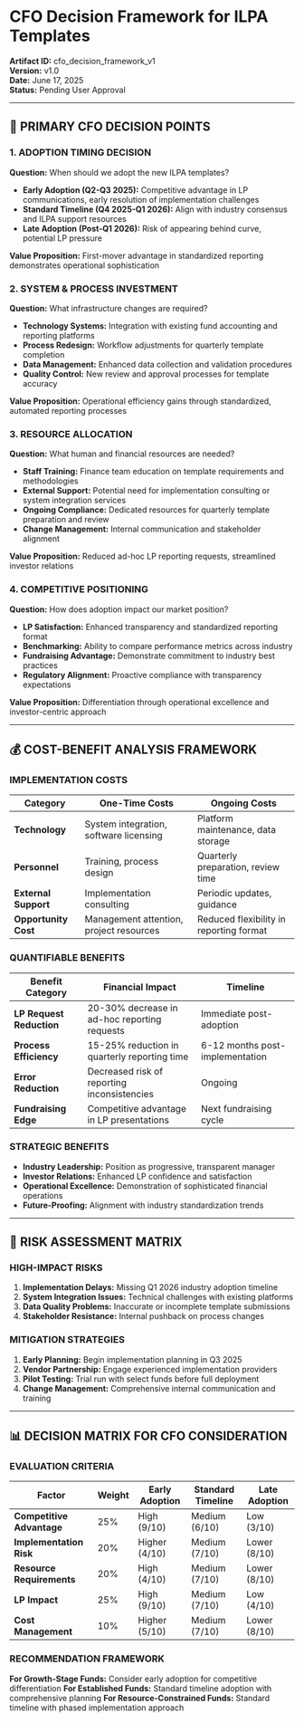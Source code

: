 # CFO Decision Framework for ILPA Templates

**Artifact ID:** cfo_decision_framework_v1  
**Version:** v1.0  
**Date:** June 17, 2025  
**Status:** Pending User Approval

---

## 🎯 **PRIMARY CFO DECISION POINTS**

### **1. ADOPTION TIMING DECISION**
**Question:** When should we adopt the new ILPA templates?
- **Early Adoption (Q2-Q3 2025):** Competitive advantage in LP communications, early resolution of implementation challenges
- **Standard Timeline (Q4 2025-Q1 2026):** Align with industry consensus and ILPA support resources
- **Late Adoption (Post-Q1 2026):** Risk of appearing behind curve, potential LP pressure

**Value Proposition:** First-mover advantage in standardized reporting demonstrates operational sophistication

### **2. SYSTEM & PROCESS INVESTMENT**
**Question:** What infrastructure changes are required?
- **Technology Systems:** Integration with existing fund accounting and reporting platforms
- **Process Redesign:** Workflow adjustments for quarterly template completion
- **Data Management:** Enhanced data collection and validation procedures
- **Quality Control:** New review and approval processes for template accuracy

**Value Proposition:** Operational efficiency gains through standardized, automated reporting processes

### **3. RESOURCE ALLOCATION**
**Question:** What human and financial resources are needed?
- **Staff Training:** Finance team education on template requirements and methodologies
- **External Support:** Potential need for implementation consulting or system integration services
- **Ongoing Compliance:** Dedicated resources for quarterly template preparation and review
- **Change Management:** Internal communication and stakeholder alignment

**Value Proposition:** Reduced ad-hoc LP reporting requests, streamlined investor relations

### **4. COMPETITIVE POSITIONING**
**Question:** How does adoption impact our market position?
- **LP Satisfaction:** Enhanced transparency and standardized reporting format
- **Benchmarking:** Ability to compare performance metrics across industry
- **Fundraising Advantage:** Demonstrate commitment to industry best practices
- **Regulatory Alignment:** Proactive compliance with transparency expectations

**Value Proposition:** Differentiation through operational excellence and investor-centric approach

---

## 💰 **COST-BENEFIT ANALYSIS FRAMEWORK**

### **IMPLEMENTATION COSTS**
| Category | One-Time Costs | Ongoing Costs |
|----------|----------------|---------------|
| **Technology** | System integration, software licensing | Platform maintenance, data storage |
| **Personnel** | Training, process design | Quarterly preparation, review time |
| **External Support** | Implementation consulting | Periodic updates, guidance |
| **Opportunity Cost** | Management attention, project resources | Reduced flexibility in reporting format |

### **QUANTIFIABLE BENEFITS**
| Benefit Category | Financial Impact | Timeline |
|------------------|------------------|----------|
| **LP Request Reduction** | 20-30% decrease in ad-hoc reporting requests | Immediate post-adoption |
| **Process Efficiency** | 15-25% reduction in quarterly reporting time | 6-12 months post-implementation |
| **Error Reduction** | Decreased risk of reporting inconsistencies | Ongoing |
| **Fundraising Edge** | Competitive advantage in LP presentations | Next fundraising cycle |

### **STRATEGIC BENEFITS**
- **Industry Leadership:** Position as progressive, transparent manager
- **Investor Relations:** Enhanced LP confidence and satisfaction
- **Operational Excellence:** Demonstration of sophisticated financial operations
- **Future-Proofing:** Alignment with industry standardization trends

---

## 🚦 **RISK ASSESSMENT MATRIX**

### **HIGH-IMPACT RISKS**
1. **Implementation Delays:** Missing Q1 2026 industry adoption timeline
2. **System Integration Issues:** Technical challenges with existing platforms
3. **Data Quality Problems:** Inaccurate or incomplete template submissions
4. **Stakeholder Resistance:** Internal pushback on process changes

### **MITIGATION STRATEGIES**
1. **Early Planning:** Begin implementation planning in Q3 2025
2. **Vendor Partnership:** Engage experienced implementation providers
3. **Pilot Testing:** Trial run with select funds before full deployment
4. **Change Management:** Comprehensive internal communication and training

---

## 📊 **DECISION MATRIX FOR CFO CONSIDERATION**

### **EVALUATION CRITERIA**
| Factor | Weight | Early Adoption | Standard Timeline | Late Adoption |
|--------|--------|----------------|-------------------|---------------|
| **Competitive Advantage** | 25% | High (9/10) | Medium (6/10) | Low (3/10) |
| **Implementation Risk** | 20% | Higher (4/10) | Medium (7/10) | Lower (8/10) |
| **Resource Requirements** | 20% | High (4/10) | Medium (7/10) | Lower (8/10) |
| **LP Impact** | 25% | High (9/10) | Medium (7/10) | Low (4/10) |
| **Cost Management** | 10% | Higher (5/10) | Medium (7/10) | Lower (8/10) |

### **RECOMMENDATION FRAMEWORK**
**For Growth-Stage Funds:** Consider early adoption for competitive differentiation
**For Established Funds:** Standard timeline adoption with comprehensive planning
**For Resource-Constrained Funds:** Standard timeline with phased implementation approach